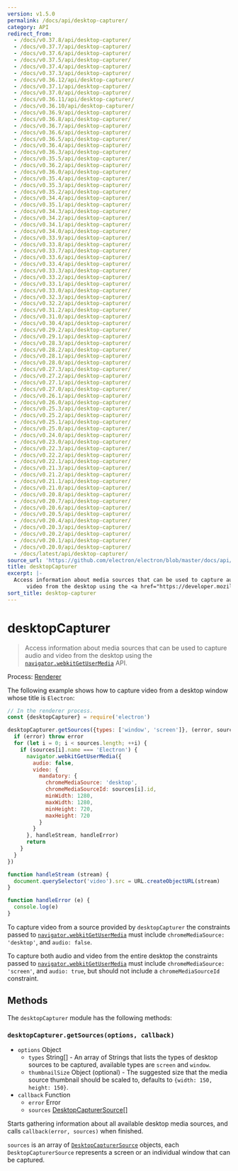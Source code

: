 ```yaml
---
version: v1.5.0
permalink: /docs/api/desktop-capturer/
category: API
redirect_from:
  - /docs/v0.37.8/api/desktop-capturer/
  - /docs/v0.37.7/api/desktop-capturer/
  - /docs/v0.37.6/api/desktop-capturer/
  - /docs/v0.37.5/api/desktop-capturer/
  - /docs/v0.37.4/api/desktop-capturer/
  - /docs/v0.37.3/api/desktop-capturer/
  - /docs/v0.36.12/api/desktop-capturer/
  - /docs/v0.37.1/api/desktop-capturer/
  - /docs/v0.37.0/api/desktop-capturer/
  - /docs/v0.36.11/api/desktop-capturer/
  - /docs/v0.36.10/api/desktop-capturer/
  - /docs/v0.36.9/api/desktop-capturer/
  - /docs/v0.36.8/api/desktop-capturer/
  - /docs/v0.36.7/api/desktop-capturer/
  - /docs/v0.36.6/api/desktop-capturer/
  - /docs/v0.36.5/api/desktop-capturer/
  - /docs/v0.36.4/api/desktop-capturer/
  - /docs/v0.36.3/api/desktop-capturer/
  - /docs/v0.35.5/api/desktop-capturer/
  - /docs/v0.36.2/api/desktop-capturer/
  - /docs/v0.36.0/api/desktop-capturer/
  - /docs/v0.35.4/api/desktop-capturer/
  - /docs/v0.35.3/api/desktop-capturer/
  - /docs/v0.35.2/api/desktop-capturer/
  - /docs/v0.34.4/api/desktop-capturer/
  - /docs/v0.35.1/api/desktop-capturer/
  - /docs/v0.34.3/api/desktop-capturer/
  - /docs/v0.34.2/api/desktop-capturer/
  - /docs/v0.34.1/api/desktop-capturer/
  - /docs/v0.34.0/api/desktop-capturer/
  - /docs/v0.33.9/api/desktop-capturer/
  - /docs/v0.33.8/api/desktop-capturer/
  - /docs/v0.33.7/api/desktop-capturer/
  - /docs/v0.33.6/api/desktop-capturer/
  - /docs/v0.33.4/api/desktop-capturer/
  - /docs/v0.33.3/api/desktop-capturer/
  - /docs/v0.33.2/api/desktop-capturer/
  - /docs/v0.33.1/api/desktop-capturer/
  - /docs/v0.33.0/api/desktop-capturer/
  - /docs/v0.32.3/api/desktop-capturer/
  - /docs/v0.32.2/api/desktop-capturer/
  - /docs/v0.31.2/api/desktop-capturer/
  - /docs/v0.31.0/api/desktop-capturer/
  - /docs/v0.30.4/api/desktop-capturer/
  - /docs/v0.29.2/api/desktop-capturer/
  - /docs/v0.29.1/api/desktop-capturer/
  - /docs/v0.28.3/api/desktop-capturer/
  - /docs/v0.28.2/api/desktop-capturer/
  - /docs/v0.28.1/api/desktop-capturer/
  - /docs/v0.28.0/api/desktop-capturer/
  - /docs/v0.27.3/api/desktop-capturer/
  - /docs/v0.27.2/api/desktop-capturer/
  - /docs/v0.27.1/api/desktop-capturer/
  - /docs/v0.27.0/api/desktop-capturer/
  - /docs/v0.26.1/api/desktop-capturer/
  - /docs/v0.26.0/api/desktop-capturer/
  - /docs/v0.25.3/api/desktop-capturer/
  - /docs/v0.25.2/api/desktop-capturer/
  - /docs/v0.25.1/api/desktop-capturer/
  - /docs/v0.25.0/api/desktop-capturer/
  - /docs/v0.24.0/api/desktop-capturer/
  - /docs/v0.23.0/api/desktop-capturer/
  - /docs/v0.22.3/api/desktop-capturer/
  - /docs/v0.22.2/api/desktop-capturer/
  - /docs/v0.22.1/api/desktop-capturer/
  - /docs/v0.21.3/api/desktop-capturer/
  - /docs/v0.21.2/api/desktop-capturer/
  - /docs/v0.21.1/api/desktop-capturer/
  - /docs/v0.21.0/api/desktop-capturer/
  - /docs/v0.20.8/api/desktop-capturer/
  - /docs/v0.20.7/api/desktop-capturer/
  - /docs/v0.20.6/api/desktop-capturer/
  - /docs/v0.20.5/api/desktop-capturer/
  - /docs/v0.20.4/api/desktop-capturer/
  - /docs/v0.20.3/api/desktop-capturer/
  - /docs/v0.20.2/api/desktop-capturer/
  - /docs/v0.20.1/api/desktop-capturer/
  - /docs/v0.20.0/api/desktop-capturer/
  - /docs/latest/api/desktop-capturer/
source_url: 'https://github.com/electron/electron/blob/master/docs/api/desktop-capturer.md'
title: desktopCapturer
excerpt: |-
  Access information about media sources that can be used to capture audio and
      video from the desktop using the <a href="https://developer.mozilla.org/en/docs/Web/API/Navigator/getUserMedia"><code>navigator.webkitGetUserMedia</code></a> API.
sort_title: desktop-capturer
---
```

# desktopCapturer

> Access information about media sources that can be used to capture audio and video from the desktop using the [`navigator.webkitGetUserMedia`](https://developer.mozilla.org/en/docs/Web/API/Navigator/getUserMedia) API.

Process: [Renderer]({{site.baseurl}}/docs/glossary#renderer-process)

The following example shows how to capture video from a desktop window whose title is `Electron`:

```javascript
// In the renderer process.
const {desktopCapturer} = require('electron')

desktopCapturer.getSources({types: ['window', 'screen']}, (error, sources) => {
  if (error) throw error
  for (let i = 0; i < sources.length; ++i) {
    if (sources[i].name === 'Electron') {
      navigator.webkitGetUserMedia({
        audio: false,
        video: {
          mandatory: {
            chromeMediaSource: 'desktop',
            chromeMediaSourceId: sources[i].id,
            minWidth: 1280,
            maxWidth: 1280,
            minHeight: 720,
            maxHeight: 720
          }
        }
      }, handleStream, handleError)
      return
    }
  }
})

function handleStream (stream) {
  document.querySelector('video').src = URL.createObjectURL(stream)
}

function handleError (e) {
  console.log(e)
}
```

To capture video from a source provided by `desktopCapturer` the constraints passed to [`navigator.webkitGetUserMedia`](https://developer.mozilla.org/en/docs/Web/API/Navigator/getUserMedia) must include `chromeMediaSource: 'desktop'`, and `audio: false`.

To capture both audio and video from the entire desktop the constraints passed to [`navigator.webkitGetUserMedia`](https://developer.mozilla.org/en/docs/Web/API/Navigator/getUserMedia) must include `chromeMediaSource: 'screen'`, and `audio: true`, but should not include a `chromeMediaSourceId` constraint.

## Methods

The `desktopCapturer` module has the following methods:

### `desktopCapturer.getSources(options, callback)`

*   `options` Object
    *   `types` String[] - An array of Strings that lists the types of desktop sources to be captured, available types are `screen` and `window`.
    *   `thumbnailSize` Object (optional) - The suggested size that the media source thumbnail should be scaled to, defaults to `{width: 150, height: 150}`.
*   `callback` Function
    *   `error` Error
    *   `sources` [DesktopCapturerSource[]]({{site.baseurl}}/docs/api/structures/desktop-capturer-source)

Starts gathering information about all available desktop media sources, and calls `callback(error, sources)` when finished.

`sources` is an array of [`DesktopCapturerSource`]({{site.baseurl}}/docs/api/structures/desktop-capturer-source) objects, each `DesktopCapturerSource` represents a screen or an individual window that can be captured.
